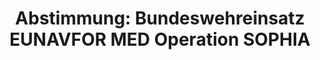 ---
abstimmung:
  abstimmung: 4
  bundestagssitzung: 183
  legislaturperiode: 18
categories:
- Bundeswehr
- Ausland
data:
- title: Abstimmungsergebnis 20160707_4-data.pdf
  url: /res/abstimmungsliste/20160707_4-data.pdf
- title: Abstimmungsergebnis 20160707_4_xls-data.csv
  url: /res/abstimmungsliste/analyses/20160707_4_xls-data.csv
documents:
- local: /res/abstimmungsdaten/018-183-04/1808878.pdf
  title: Drucksache 18/08878.pdf
  url: http://dip21.bundestag.de/dip21/btd/18/088/1808878.pdf
- local: /res/abstimmungsdaten/018-183-04/1809035.pdf
  title: Drucksache 18/09035.pdf
  url: http://dip21.bundestag.de/dip21/btd/18/090/1809035.pdf
ergebnis:
  cdu/csu:
    enthaltung: 0
    gesamt: 310
    ja: 287
    nein: 0
    nichtabgegeben: 23
    ungueltig: 0
  die.linke:
    enthaltung: 0
    gesamt: 64
    ja: 0
    nein: 52
    nichtabgegeben: 12
    ungueltig: 0
  file: 20160707_4_xls-data.csv
  gruenen:
    enthaltung: 0
    gesamt: 63
    ja: 0
    nein: 55
    nichtabgegeben: 8
    ungueltig: 0
  spd:
    enthaltung: 1
    gesamt: 193
    ja: 170
    nein: 4
    nichtabgegeben: 18
    ungueltig: 0
layout: abstimmung
links:
- title: https://www.bundestag.de/parlament/plenum/abstimmung/abstimmung?id=412
  url: https://www.bundestag.de/parlament/plenum/abstimmung/abstimmung?id=412
preview: "Deutscher Bundestag\n\n183. Sitzung des Deutschen Bundestages\nam Donnerstag,\
  \ 7.Juli 2016\n\nEndg\xFCltiges Ergebnis der Namentlichen Abstimmung Nr. 4\n\nBeschlussempfehlung\
  \ des Ausw\xE4rtigen Ausschusses (3. Ausschuss) zu dem Antrag der\nBundesregierung\n\
  Fortsetzung und Erweiterung der Beteiligung bewaffneter deutscher Streitkr\xE4fte\
  \ an\nEUNAVFOR MED Operation SOPHIA\nDrs. 18/8878 und 18/9035\n\nAbgegebene Stimmen\
  \ insgesamt:\n\n569\n\nNicht abgegebene Stimmen:\nJa-Stimmen:\n\n61\n457\n\nNein-Stimmen:\n\
  \n111\n\nEnthaltungen:\n\n1\n\nUng\xFCltige:\n\n0\n\nBerlin, den 07.07.2016\n\n\
  Beginn: 19:48\nEnde: 19:51\n"
tags:
- EU
- Menschenhandel
- Menschenschmuggel
- SOPHIA
- EUNAVFOR MED
- Mittelmeer
title: 'Abstimmung: Bundeswehreinsatz EUNAVFOR MED Operation SOPHIA'
---